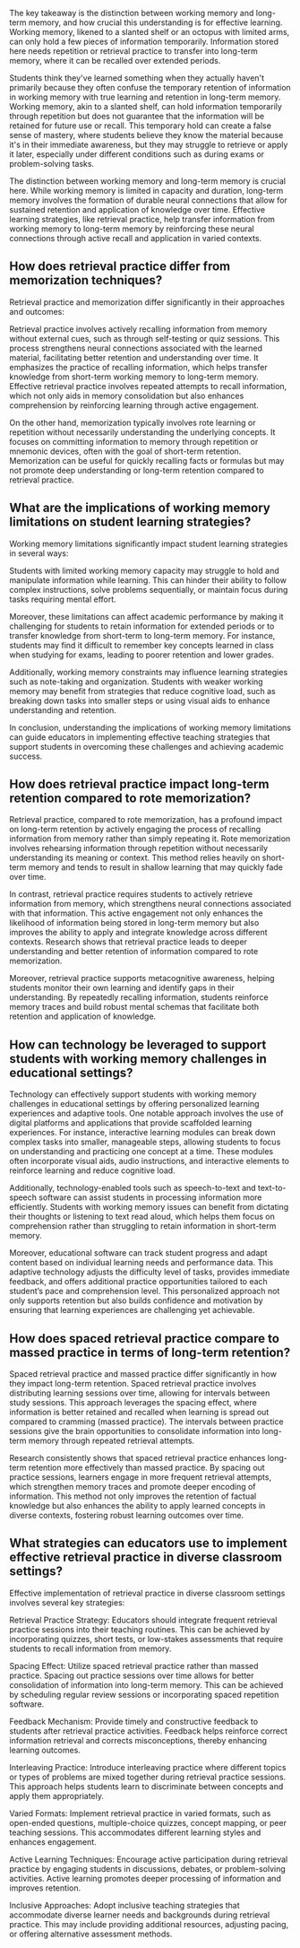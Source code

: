 The key takeaway is the distinction between working memory and long-term memory, and how crucial this understanding is for effective learning. Working memory, likened to a slanted shelf or an octopus with limited arms, can only hold a few pieces of information temporarily. Information stored here needs repetition or retrieval practice to transfer into long-term memory, where it can be recalled over extended periods. 

Students think they've learned something when they actually haven't primarily because they often confuse the temporary retention of information in working memory with true learning and retention in long-term memory. Working memory, akin to a slanted shelf, can hold information temporarily through repetition but does not guarantee that the information will be retained for future use or recall. This temporary hold can create a false sense of mastery, where students believe they know the material because it's in their immediate awareness, but they may struggle to retrieve or apply it later, especially under different conditions such as during exams or problem-solving tasks.

The distinction between working memory and long-term memory is crucial here. While working memory is limited in capacity and duration, long-term memory involves the formation of durable neural connections that allow for sustained retention and application of knowledge over time. Effective learning strategies, like retrieval practice, help transfer information from working memory to long-term memory by reinforcing these neural connections through active recall and application in varied contexts.

## How does retrieval practice differ from memorization techniques?
Retrieval practice and memorization differ significantly in their approaches and outcomes:

Retrieval practice involves actively recalling information from memory without external cues, such as through self-testing or quiz sessions. This process strengthens neural connections associated with the learned material, facilitating better retention and understanding over time. It emphasizes the practice of recalling information, which helps transfer knowledge from short-term working memory to long-term memory. Effective retrieval practice involves repeated attempts to recall information, which not only aids in memory consolidation but also enhances comprehension by reinforcing learning through active engagement.

On the other hand, memorization typically involves rote learning or repetition without necessarily understanding the underlying concepts. It focuses on committing information to memory through repetition or mnemonic devices, often with the goal of short-term retention. Memorization can be useful for quickly recalling facts or formulas but may not promote deep understanding or long-term retention compared to retrieval practice.

## What are the implications of working memory limitations on student learning strategies?
Working memory limitations significantly impact student learning strategies in several ways:

Students with limited working memory capacity may struggle to hold and manipulate information while learning. This can hinder their ability to follow complex instructions, solve problems sequentially, or maintain focus during tasks requiring mental effort.

Moreover, these limitations can affect academic performance by making it challenging for students to retain information for extended periods or to transfer knowledge from short-term to long-term memory. For instance, students may find it difficult to remember key concepts learned in class when studying for exams, leading to poorer retention and lower grades.

Additionally, working memory constraints may influence learning strategies such as note-taking and organization. Students with weaker working memory may benefit from strategies that reduce cognitive load, such as breaking down tasks into smaller steps or using visual aids to enhance understanding and retention.

In conclusion, understanding the implications of working memory limitations can guide educators in implementing effective teaching strategies that support students in overcoming these challenges and achieving academic success.

## How does retrieval practice impact long-term retention compared to rote memorization?
Retrieval practice, compared to rote memorization, has a profound impact on long-term retention by actively engaging the process of recalling information from memory rather than simply repeating it. Rote memorization involves rehearsing information through repetition without necessarily understanding its meaning or context. This method relies heavily on short-term memory and tends to result in shallow learning that may quickly fade over time.

In contrast, retrieval practice requires students to actively retrieve information from memory, which strengthens neural connections associated with that information. This active engagement not only enhances the likelihood of information being stored in long-term memory but also improves the ability to apply and integrate knowledge across different contexts. Research shows that retrieval practice leads to deeper understanding and better retention of information compared to rote memorization.

Moreover, retrieval practice supports metacognitive awareness, helping students monitor their own learning and identify gaps in their understanding. By repeatedly recalling information, students reinforce memory traces and build robust mental schemas that facilitate both retention and application of knowledge.

## How can technology be leveraged to support students with working memory challenges in educational settings?
Technology can effectively support students with working memory challenges in educational settings by offering personalized learning experiences and adaptive tools. One notable approach involves the use of digital platforms and applications that provide scaffolded learning experiences. For instance, interactive learning modules can break down complex tasks into smaller, manageable steps, allowing students to focus on understanding and practicing one concept at a time. These modules often incorporate visual aids, audio instructions, and interactive elements to reinforce learning and reduce cognitive load.

Additionally, technology-enabled tools such as speech-to-text and text-to-speech software can assist students in processing information more efficiently. Students with working memory issues can benefit from dictating their thoughts or listening to text read aloud, which helps them focus on comprehension rather than struggling to retain information in short-term memory.

Moreover, educational software can track student progress and adapt content based on individual learning needs and performance data. This adaptive technology adjusts the difficulty level of tasks, provides immediate feedback, and offers additional practice opportunities tailored to each student’s pace and comprehension level. This personalized approach not only supports retention but also builds confidence and motivation by ensuring that learning experiences are challenging yet achievable.

## How does spaced retrieval practice compare to massed practice in terms of long-term retention?
Spaced retrieval practice and massed practice differ significantly in how they impact long-term retention. Spaced retrieval practice involves distributing learning sessions over time, allowing for intervals between study sessions. This approach leverages the spacing effect, where information is better retained and recalled when learning is spread out compared to cramming (massed practice). The intervals between practice sessions give the brain opportunities to consolidate information into long-term memory through repeated retrieval attempts.

Research consistently shows that spaced retrieval practice enhances long-term retention more effectively than massed practice. By spacing out practice sessions, learners engage in more frequent retrieval attempts, which strengthen memory traces and promote deeper encoding of information. This method not only improves the retention of factual knowledge but also enhances the ability to apply learned concepts in diverse contexts, fostering robust learning outcomes over time.

## What strategies can educators use to implement effective retrieval practice in diverse classroom settings?
Effective implementation of retrieval practice in diverse classroom settings involves several key strategies:

Retrieval Practice Strategy: Educators should integrate frequent retrieval practice sessions into their teaching routines. This can be achieved by incorporating quizzes, short tests, or low-stakes assessments that require students to recall information from memory.

Spacing Effect: Utilize spaced retrieval practice rather than massed practice. Spacing out practice sessions over time allows for better consolidation of information into long-term memory. This can be achieved by scheduling regular review sessions or incorporating spaced repetition software.

Feedback Mechanism: Provide timely and constructive feedback to students after retrieval practice activities. Feedback helps reinforce correct information retrieval and corrects misconceptions, thereby enhancing learning outcomes.

Interleaving Practice: Introduce interleaving practice where different topics or types of problems are mixed together during retrieval practice sessions. This approach helps students learn to discriminate between concepts and apply them appropriately.

Varied Formats: Implement retrieval practice in varied formats, such as open-ended questions, multiple-choice quizzes, concept mapping, or peer teaching sessions. This accommodates different learning styles and enhances engagement.

Active Learning Techniques: Encourage active participation during retrieval practice by engaging students in discussions, debates, or problem-solving activities. Active learning promotes deeper processing of information and improves retention.

Inclusive Approaches: Adopt inclusive teaching strategies that accommodate diverse learner needs and backgrounds during retrieval practice. This may include providing additional resources, adjusting pacing, or offering alternative assessment methods.